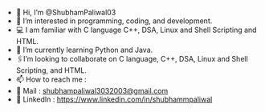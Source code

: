 - 👋 Hi, I’m @ShubhamPaliwal03
- 👀 I’m interested in programming, coding, and development.
- 💻 I am familiar with C language C++, DSA, Linux and Shell Scripting and HTML.
- 🌱 I’m currently learning Python and Java.
- 🖇️I’m looking to collaborate on C language, C++, DSA, Linux and Shell Scripting, and HTML.
- 📫 How to reach me :
- 📧 Mail : shubhampaliwal3032003@gmail.com
- 🤝 LinkedIn : https://www.linkedin.com/in/shubhammpaliwal

<!---
ShubhamPaliwal03/ShubhamPaliwal03 is a ✨ special ✨ repository because its `README.md` (this file) appears on your GitHub profile.
You can click the Preview link to take a look at your changes.
--->

